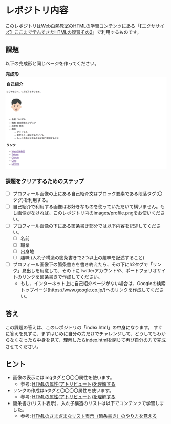 # レポジトリ内容

このレポジトリは[Web白熱教室](https://tsuyopon.xyz/)の[HTMLの学習コンテンツ](https://tsuyopon.xyz/learning-contents/web-dev/html/)にある「[【エクササイズ】ここまで学んできたHTMLの復習その2](https://tsuyopon.xyz/learning-contents/web-dev/html/excercise-html-part-2/)」で利用するものです。

## 課題

以下の完成形と同じページを作ってください。

**完成形**
![完成形](./images/assignment.png)

### 課題をクリアするためのステップ

- [ ] プロフィール画像の上にある自己紹介文はブロック要素である段落タグ(〇タグ)を利用する。
- [ ] 自己紹介で利用する画像はお好きなものを使っていただいて構いません。もし画像がなければ、このレポジトリ内の[images/profile.png](./images/profile.png)をお使いください。
- [ ] プロフィール画像の下にある箇条書き部分では以下内容を記述してください。
  - [ ] 名前
  - [ ] 職業
  - [ ] 出身地
  - [ ] 趣味 (入れ子構造の箇条書きで2つ以上の趣味を記述すること)
- [ ] プロフィール画像下の箇条書きを書き終えたら、その下にh2タグで「リンク」見出しを用意して、その下にTwitterアカウントや、ポートフォリオサイトのリンクを箇条書きで作成してください。
  - もし、インターネット上に自己紹介ページがない場合は、Googleの検索トップページ(https://www.google.co.jp/)へのリンクを作成してください。


## 答え

この課題の答えは、このレポジトリの「index.html」の中身になります。
すぐに答えを見ずに、まずはじめに自分の力だけでチャレンジして、どうしてもわからなくなったら中身を見て、理解したらindex.htmlを閉じて再び自分の力で完成させてください。


## ヒント

- 画像の表示にはimgタグと〇〇〇属性を使います。
  - 参考: [HTMLの属性(アトリビュート)を理解する](https://tsuyopon.xyz/learning-contents/web-dev/html/understand-attributes-in-html/)
- リンクの作成はaタグと〇〇〇〇属性を使います。
  - 参考: [HTMLの属性(アトリビュート)を理解する](https://tsuyopon.xyz/learning-contents/web-dev/html/understand-attributes-in-html/)
- 箇条書き(リスト表示)、入れ子構造のリストは以下でコンテンツで学習しました。
  - 参考: [HTMLのさまざまなリスト表示（箇条書き）のやり方を覚える](https://tsuyopon.xyz/learning-contents/web-dev/html/how-to-make-lists/)
